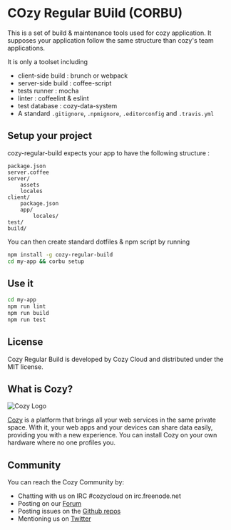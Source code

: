 # COzy Regular BUild (CORBU)

This is a set of build & maintenance tools used for cozy application.
It supposes your application follow the same structure than cozy's team
applications.

It is only a toolset including

- client-side build : brunch or webpack
- server-side build : coffee-script
- tests runner : mocha
- linter : coffeelint & eslint
- test database : cozy-data-system
- A standard `.gitignore`, `.npmignore`, `.editorconfig` and `.travis.yml`


## Setup your project

cozy-regular-build expects your app to have the following structure :
```
package.json
server.coffee
server/
    assets
    locales
client/
    package.json
    app/
        locales/
test/
build/
```

You can then create standard dotfiles & npm script by running
```bash
npm install -g cozy-regular-build
cd my-app && corbu setup
```

## Use it

```bash
cd my-app
npm run lint
npm run build
npm run test
```

## License

Cozy Regular Build is developed by Cozy Cloud and distributed under the MIT license.

## What is Cozy?

![Cozy Logo](https://raw.github.com/cozy/cozy-setup/gh-pages/assets/images/happycloud.png)

[Cozy](https://cozy.io) is a platform that brings all your web services in the
same private space.  With it, your web apps and your devices can share data
easily, providing you
with a new experience. You can install Cozy on your own hardware where no one
profiles you.

## Community

You can reach the Cozy Community by:

* Chatting with us on IRC #cozycloud on irc.freenode.net
* Posting on our [Forum](https://forum.cozy.io/)
* Posting issues on the [Github repos](https://github.com/cozy/)
* Mentioning us on [Twitter](https://twitter.com/mycozycloud)
